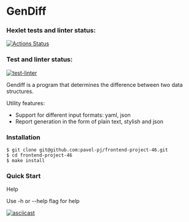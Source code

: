 <h1>GenDiff</h1>

### Hexlet tests and linter status:
[![Actions Status](https://github.com/pavel-pj/frontend-project-46/actions/workflows/hexlet-check.yml/badge.svg)](https://github.com/pavel-pj/frontend-project-46/actions)

### Test and linter status:
[![test-linter](https://github.com/pavel-pj/frontend-project-46/actions/workflows/test-linter.yml/badge.svg)](https://github.com/pavel-pj/frontend-project-46/actions/workflows/test-linter.yml)

Gendiff is a program that determines the difference between two data structures.

Utility features:

* Support for different input formats: yaml, json
* Report generation in the form of plain text, stylish and json
 
<h3>Installation</h3>


```
$ git clone git@github.com:pavel-pj/frontend-project-46.git
$ cd frontend-project-46
$ make install
```

<h3>Quick Start</h3>
Help

Use -h or --help flag for help

[![asciicast](https://asciinema.org/a/714634.svg)](https://asciinema.org/a/714634)

<!--https://github.com/kpako3rbp/frontend-project-lvl2-->